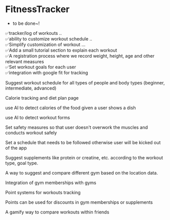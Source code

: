 # FitnessTracker
- to be done~!

✅tracker/log of workouts  .. <br>
✅ability to customize workout schedule .. <br>
✅Simplify customization of workout  ... <br>
✅Add a small tutorial section to explain each workout  <br>
✅A registration process where we record weight, height, age and other relevant measures  <br>
✅Set workout goals for each user <br>
✅integration with google fit for tracking  <br>

Suggest workout schedule for all types of people and body types (beginner, intermediate, advanced)

Calorie tracking and diet plan page

use AI to detect calories of the food given a user shows a dish 

use AI to detect workout forms 

Set safety measures so that user doesn't overwork the muscles and conducts workout safely 

Set a schedule that needs to be followed otherwise user will be kicked out of the app 

Suggest supplements like protein or creatine, etc. according to the workout type, goal type. 

A way to suggest and compare  different gym based on the location data. 

Integration of gym memberships with gyms 

Point systems for workouts tracking 

Points can be used for discounts in gym memberships or supplements 

A gamify way to compare workouts within friends 
